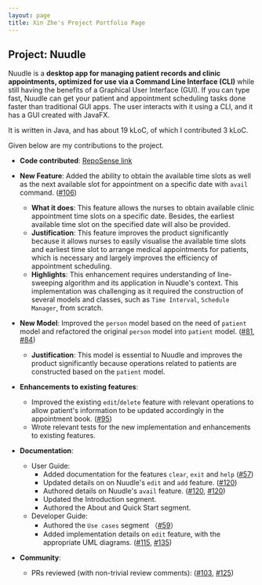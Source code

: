 ```yaml
---
layout: page
title: Xin Zhe's Project Portfolio Page
---
```


## Project: Nuudle

Nuudle is a **desktop app for managing patient records and clinic appointments, optimized for use via a Command Line Interface (CLI)** while still having the benefits of a Graphical User Interface (GUI). If you can type fast, Nuudle can get your patient and appointment scheduling tasks done faster than traditional GUI apps.
            The user interacts with it using a CLI, and it has a GUI created with JavaFX. 
            
It is written in Java, and has about 19 kLoC, of which I contributed 3 kLoC.

Given below are my contributions to the project.

* **Code contributed**: [RepoSense link](https://nus-cs2103-ay2021s1.github.io/tp-dashboard/#breakdown=true&search=xz0127)

* **New Feature**: Added the ability to obtain the available time slots as well as the next available slot for appointment on a specific date with `avail` command. ([\#106](https://github.com/AY2021S1-CS2103T-T12-4/tp/pull/106))
  * **What it does**: This feature allows the nurses to obtain available clinic appointment time slots on a specific date. Besides, the earliest available time slot on the specified date will also be provided.
  * **Justification**: This feature improves the product significantly because it allows nurses to easily visualise the available time slots and earliest time slot to arrange medical appointments for patients, which is necessary and largely improves the efficiency of appointment scheduling.
  * **Highlights**: This enhancement requires understanding of line-sweeping algorithm and its application in Nuudle's context. This implementation was challenging as it required the construction of several models and classes, such as `Time Interval`, `Schedule Manager`, from scratch.

* **New Model**: Improved the `person` model based on the need of `patient` model and refactored the original `person` model into `patient` model. ([\#81](https://github.com/AY2021S1-CS2103T-T12-4/tp/pull/81), [\#84](https://github.com/AY2021S1-CS2103T-T12-4/tp/pull/84))
  * **Justification**: This model is essential to Nuudle and improves the product significantly because operations related to patients are constructed based on the `patient` model.

* **Enhancements to existing features**:
  * Improved the existing `edit`/`delete` feature with relevant operations to allow patient's information to be updated accordingly in the appointment book. ([\#95](https://github.com/AY2021S1-CS2103T-T12-4/tp/pull/95))
  * Wrote relevant tests for the new implementation and enhancements to existing features.


* **Documentation**:
  * User Guide:
    * Added documentation for the features `clear`, `exit` and `help` ([\#57](https://github.com/AY2021S1-CS2103T-T12-4/tp/pull/57))
    * Updated details on on Nuudle's `edit` and `add` feature. ([\#120](https://github.com/AY2021S1-CS2103T-T12-4/tp/pull/120))
    * Authored details on Nuudle's `avail` feature. ([\#120](https://github.com/AY2021S1-CS2103T-T12-4/tp/pull/120), [\#120](https://github.com/AY2021S1-CS2103T-T12-4/tp/pull/120))
    * Updated the Introduction segment. 
    * Authored the About and Quick Start segment.
  * Developer Guide:
    * Authored the `Use cases` segment （[\#59](https://github.com/AY2021S1-CS2103T-T12-4/tp/pull/59)）
    * Added implementation details on `edit` feature, with the appropriate UML diagrams. ([\#115](https://github.com/AY2021S1-CS2103T-T12-4/tp/pull/115), [\#135](https://github.com/AY2021S1-CS2103T-T12-4/tp/pull/135))

* **Community**:
  * PRs reviewed (with non-trivial review comments): ([\#103](https://github.com/AY2021S1-CS2103T-T12-4/tp/pull/103), [\#125](https://github.com/AY2021S1-CS2103T-T12-4/tp/pull/125))

